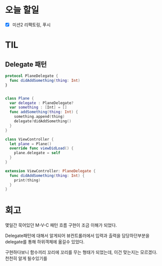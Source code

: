# 오늘 할일

- [x] 미션2 리팩토링, 푸시





# TIL

## Delegate 패턴

```swift
protocol PlaneDelegate {
  func didAddSomething(thing: Int)
}


class Plane {
  var delegate : PlaneDelegate?
  var something : [Int] = []
  func addSomething(thing: Int) {
    something.append(thing)
    delegate?didAddSomething()
  }
}
```

```swift
class ViewController {
  let plane = Plane()
  override func viewDidLoad() {
    plane.delegate = self
  }
}

extension ViewController: PlaneDelegate {
  func didAddSomething(thing: Int) {
    print(thing)
  }
}
```







# 회고

몇일간 묵어있던 M-V-C 패턴 흐름 구현이 조금 이해가 되었다.

Delegate패턴에 대해서 알게되어 뷰컨트롤러에서 입력과 출력을 담당하던부분을 delegate를 통해 하위객체에 옮길수 있었다.

구현하다보니 함수끼리 꼬리에 꼬리를 무는 형태가 되었는데, 이건 맞는지는 모르겠다. 천천히 알게 될수있기를







